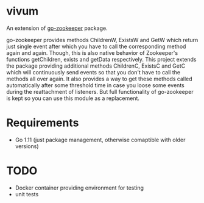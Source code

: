 
# vivum

An extension of [go-zookeeper](https://github.com/samuel/go-zookeeper) package.

go-zookeeper provides methods ChildrenW, ExistsW and GetW which return just single event after which you have to call the corresponding method again and again. Though, this is also native behavior of Zookeeper's functions getChildren, exists and getData respectively.
This project extends the package providing additional methods ChildrenC, ExistsC and GetC which will continuously send events so that you don't have to call the methods all over again. It also provides a way to get these methods called automatically after some threshold time in case you loose some events during the reattachment of listeners. But full functionality of go-zookeeper is kept so you can use this module as a replacement.

# Requirements

* Go 1.11 (just package management, otherwise comaptible with older versions)

# TODO

* Docker container providing environment for testing
* unit tests